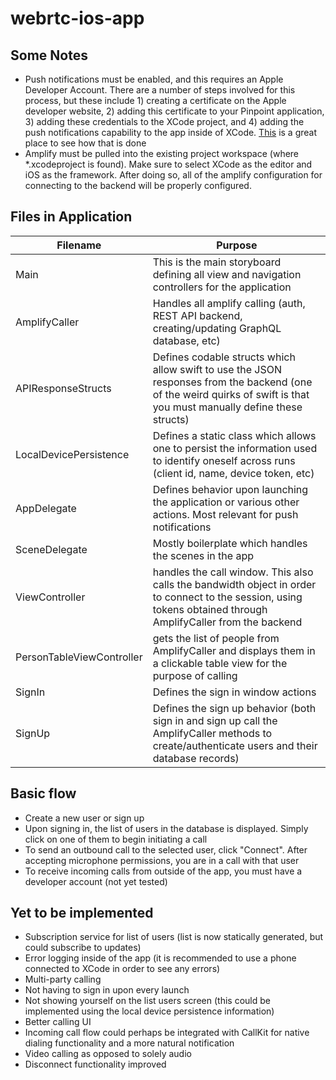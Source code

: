 # webrtc-ios-app
 
## Some Notes
- Push notifications must be enabled, and this requires an Apple Developer Account. There are a number of steps involved for this process, but these include 1) creating a certificate on the Apple developer website, 2) adding this certificate to your Pinpoint application, 3) adding these credentials to the XCode project, and 4) adding the push notifications capability to the app inside of XCode. [This](https://www.raywenderlich.com/11395893-push-notifications-tutorial-getting-started) is a great place to see how that is done
- Amplify must be pulled into the existing project workspace (where *.xcodeproject is found). Make sure to select XCode as the editor and iOS as the framework. After doing so, all of the amplify configuration for connecting to the backend will be properly configured.
## Files in Application 
| Filename | Purpose
| -------- |  -------- 
| Main | This is the main storyboard defining all view and navigation controllers for the application
| AmplifyCaller | Handles all amplify calling (auth, REST API backend, creating/updating GraphQL database, etc)
| APIResponseStructs | Defines codable structs which allow swift to use the JSON responses from the backend (one of the weird quirks of swift is that you must manually define these structs)
| LocalDevicePersistence | Defines a static class which allows one to persist the information used to identify oneself across runs (client id, name, device token, etc)
| AppDelegate | Defines behavior upon launching the application or various other actions. Most relevant for push notifications
| SceneDelegate | Mostly boilerplate which handles the scenes in the app
| ViewController | handles the call window. This also calls the bandwidth object in order to connect to the session, using tokens obtained through AmplifyCaller from the backend
| PersonTableViewController | gets the list of people from AmplifyCaller and displays them in a clickable table view for the purpose of calling
| SignIn | Defines the sign in window actions
| SignUp | Defines the sign up behavior (both sign in and sign up call the AmplifyCaller methods to create/authenticate users and their database records)


## Basic flow

- Create a new user or sign up
- Upon signing in, the list of users in the database is displayed. Simply click on one of them to begin initiating a call
- To send an outbound call to the selected user, click "Connect". After accepting microphone permissions, you are in a call with that user
- To receive incoming calls from outside of the app, you must have a developer account (not yet tested)
  

## Yet to be implemented
- Subscription service for list of users (list is now statically generated, but could subscribe to updates)
- Error logging inside of the app (it is recommended to use a phone connected to XCode in order to see any errors)
- Multi-party calling
- Not having to sign in upon every launch
- Not showing yourself on the list users screen (this could be implemented using the local device persistence information)
- Better calling UI
- Incoming call flow could perhaps be integrated with CallKit for native dialing functionality and a more natural notification
- Video calling as opposed to solely audio
- Disconnect functionality improved
